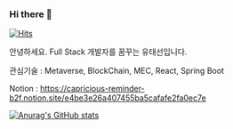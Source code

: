 ### Hi there 👋
[![Hits](https://hits.seeyoufarm.com/api/count/incr/badge.svg?url=https%3A%2F%2Fgithub.com%2FTaeSun94%2FTaeSun94&count_bg=%2379C83D&title_bg=%23555555&icon=&icon_color=%23C87777&title=hits&edge_flat=false)](https://hits.seeyoufarm.com)
<!--
**TaeSun94/TaeSun94** is a ✨ _special_ ✨ repository because its `README.md` (this file) appears on your GitHub profile.

Here are some ideas to get you started:

- 🔭 I’m currently working on ...
- 🌱 I’m currently learning ...
- 👯 I’m looking to collaborate on ...
- 🤔 I’m looking for help with ...
- 💬 Ask me about ...
- 📫 How to reach me: ...
- 😄 Pronouns: ...
- ⚡ Fun fact: ...
-->
안녕하세요. Full Stack 개발자를 꿈꾸는 유태선입니다.

관심기술 : Metaverse, BlockChain, MEC, React, Spring Boot

Notion : https://capricious-reminder-b2f.notion.site/e4be3e26a407455ba5cafafe2fa0ec7e


[![Anurag's GitHub stats](https://github-readme-stats.vercel.app/api?username=TaeSun94)](https://github.com/anuraghazra/github-readme-stats)
